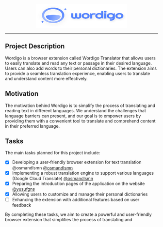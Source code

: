 <div align="center">
  <a href="https://www.devsozluk.net">
    <img
      src="https://github.com/wordigo/.github/blob/86a320a9c26a9332680f4fa733b605419bc7c4f2/logo.png"
      alt="Wordigo Logo"
      width="300px"
      height="80px"
    />
  </a>
</div>

<hr/>

## Project Description

Wordigo is a browser extension called Wordigo Translator that allows users to easily translate and read any text or passage in their desired language. Users can also add words to their personal dictionaries. The extension aims to provide a seamless translation experience, enabling users to translate and understand content more effectively.

## Motivation

The motivation behind Wordigo is to simplify the process of translating and reading text in different languages. We understand the challenges that language barriers can present, and our goal is to empower users by providing them with a convenient tool to translate and comprehend content in their preferred language.

## Tasks

The main tasks planned for this project include:

- [x] Developing a user-friendly browser extension for text translation @osmandlsmn [@osmandlsmn](https://github.com/osmandlsmn)
- [x] Implementing a robust translation engine to support various languages (Google Cloud Translate) [@osmandlsmn](https://github.com/osmandlsmn)
- [x] Preparing the introduction pages of the application on the website [@yusufgns](https://github.com/yusufgns)
- [x] Allowing users to customize and manage their personal dictionaries
- [ ] Enhancing the extension with additional features based on user feedback

By completing these tasks, we aim to create a powerful and user-friendly browser extension that simplifies the process of translating and
